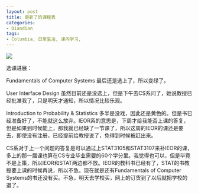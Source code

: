 ```yaml
---
layout: post
title: 更新了的课程表
categories:
- Diandian
tags:
- Columbia, 日常生活, 课内学习, 
---
```

<p><img src="http://m1.img.srcdd.com/farm4/d/2013/0904/11/19A4ECF1EEDD9E531369B4AEF39EF435_B500_900_500_307.PNG" /></p>
<p>选课进展：</p>
<p>Fundamentals of Computer Systems 最后还是选上了，所以变绿了。</p>
<p>User Interface Design 虽然目前还是没选上，但是下午去CS系问了，她说教授已经批准我了，只是明天才通知，所以情况比较乐观。</p>
<p>Introduction to Probability &amp; Statistics 多半是没戏，因此还是黄色的。但是书已经准备好了，不能就这么放弃。IEOR系的意思是，下周才给我能否上课的答复，但是如果到时候能上，那我就已经缺了一节课了，所以这周的IEOR的课还是要去，即使没有注册，已经提前给教授说了，免得到时候被赶出来。</p>
<p>CS系对于上一个问题的答复是可以通过上STAT3105和STAT3107来补IEOR的课，多上的那一届课也算在CS专业毕业需要的60个学分里。我觉得也可以，但是毕竟不是上策，所以IEOR和STAT两边都不放。IEOR的教科书已经有了，STAT的书教授要上课的时候再说，所以不急。现在就是还有Fundamentals of Computer Systems的书还没有买。不急，明天去学校买，网上的订货到了以后就把学校的退了。<br /></p>